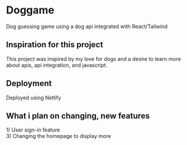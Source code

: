# Doggame
Dog guessing game using a dog api integrated with React/Tailwind

<H2>
<strong>Inspiration for this project</strong>
</H2>
This project was inspired by my love for dogs and a desire to learn more about apis, api integration, and javascript.

<H2>
<strong>Deployment</strong>
</H2>
Deployed using Netlify

<H2>
<strong> What i plan on changing, new features</strong>
</H2>
1) User sign-in feature <br>
3) Changing the homepage to display more <br>
